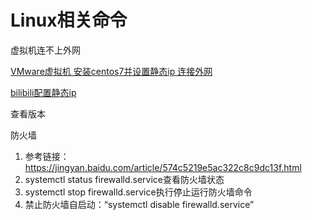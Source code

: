 # Linux相关命令

虚拟机连不上外网

[VMware虚拟机 安装centos7并设置静态ip 连接外网](https://www.cnblogs.com/wordblog/p/10100217.html)

[bilibili配置静态ip](https://www.bilibili.com/video/BV1e54y1D7ee?from=search&seid=11849826736268159976&spm_id_from=333.337.0.0)



查看版本



防火墙

1. 参考链接：https://jingyan.baidu.com/article/574c5219e5ac322c8c9dc13f.html
2. systemctl status firewalld.service查看防火墙状态
3. systemctl stop firewalld.service执行停止运行防火墙命令
4. 禁止防火墙自启动：“systemctl disable firewalld.service”

